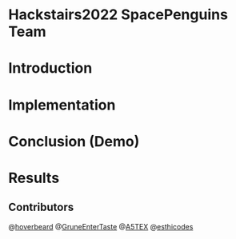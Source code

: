 # Hackstairs2022 SpacePenguins Team

# Introduction 


# Implementation 


# Conclusion (Demo)


# Results



## Contributors

@[hoverbeard](https://github.com/hoverbeard)
@[GruneEnterTaste](https://github.com/GruneEnterTaste)
@[A5TEX](https://github.com/A5TEX)
@[esthicodes](https://github.com/esthicodes)
